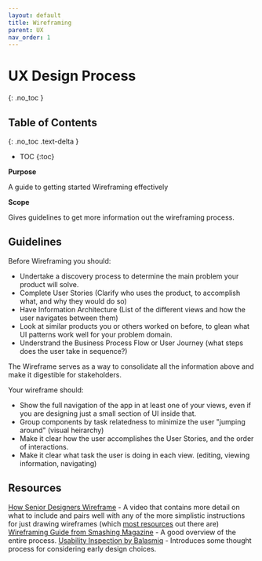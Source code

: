 ```yaml
---
layout: default
title: Wireframing
parent: UX
nav_order: 1
---
```


# UX Design Process
{: .no_toc }

## Table of Contents
{: .no_toc .text-delta }

- TOC
{:toc}

**Purpose**

A guide to getting started Wireframing effectively

**Scope**

Gives guidelines to get more information out the wireframing process.

## Guidelines

Before Wireframing you should:
  * Undertake a discovery process to determine the main problem your product will solve.
  * Complete User Stories (Clarify who uses the product, to accomplish what, and why they would do so)
  * Have Information Architecture (List of the different views and how the user navigates between them)
  * Look at similar products you or others worked on before, to glean what UI patterns work well for your problem domain.
  * Understrand the Business Process Flow or User Journey (what steps does the user take in sequence?)

The Wireframe serves as a way to consolidate all the information above and make it digestible for stakeholders.

Your wireframe should:
  * Show the full navigation of the app in at least one of your views, even if you are designing just a small section of UI inside that.
  * Group components by task relatedness to minimize the user "jumping around" (visual heirarchy)
  * Make it clear how the user accomplishes the User Stories, and the order of interactions.
  * Make it clear what task the user is doing in each view. (editing, viewing information, navigating)

## Resources

[How Senior Designers Wireframe](https://youtu.be/66m1adPbHJk) - A video that contains more detail on what to include and pairs well with any of the more simplistic instructions for just drawing wireframes (which [most resources](https://www.smashingmagazine.com/2020/04/wireframe-design-success/) out there are)
[Wireframing Guide from Smashing Magazine](https://www.smashingmagazine.com/2018/03/guide-wireframing-prototyping/) - A good overview of the entire process.
[Usability Inspection by Balasmiq](https://balsamiq.com/learn/articles/usability-inspection/) - Introduces some thought process for considering early design choices.
